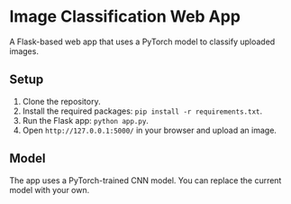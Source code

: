 # Image Classification Web App
A Flask-based web app that uses a PyTorch model to classify uploaded images.

## Setup
1. Clone the repository.
2. Install the required packages: `pip install -r requirements.txt`.
3. Run the Flask app: `python app.py`.
4. Open `http://127.0.0.1:5000/` in your browser and upload an image.

## Model
The app uses a PyTorch-trained CNN model. You can replace the current model with your own.
